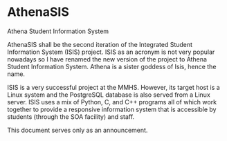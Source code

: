 # AthenaSIS
Athena Student Information System

AthenaSIS shall be the second iteration of the Integrated Student Information System (ISIS) project.
ISIS as an acronym is not very popular nowadays so I have renamed the new version of the
project to Athena Student Information System. Athena is a sister goddess of Isis, hence
the name.

ISIS is a very successful project at the MMHS. However, its target host is a Linux
system and the PostgreSQL database is also served from a Linux server. ISIS uses a mix of
Python, C, and C++ programs all of which work together to provide a responsive
information system that is accessible by students (through the SOA facility) and
staff.

This document serves only as an announcement.
